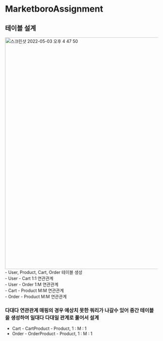 # MarketboroAssignment

## 테이블 설계
<img width="763" alt="스크린샷 2022-05-03 오후 4 47 50" src="https://user-images.githubusercontent.com/87018762/166419933-6327c484-9d9e-4a48-bae0-908ef57a7ba5.png">
- User, Product, Cart, Order 테이블 생성 <br>
- User - Cart 1:1 연관관계 <br>
- User - Order 1:M 연관관계 <br>
- Cart - Product M:M 연관관계 <br>
- Order - Product M:M 연관관계 <br>

### 다대다 연관관계 매핑의 경우 예상치 못한 쿼리가 나갈수 있어 중간 테이블을 생성하여 일대다 다대일 관계로 풀어서 설계 <br>
- Cart - CartProduct - Product, 1 : M : 1 <br>
- Order - OrderProduct - Product, 1 : M : 1 <br>
